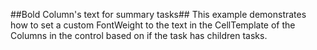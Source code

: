 ##Bold Column's text for summary tasks##
This example demonstrates how to set a custom FontWeight to the text in the CellTemplate of the Columns in the control based on if the task has children tasks.